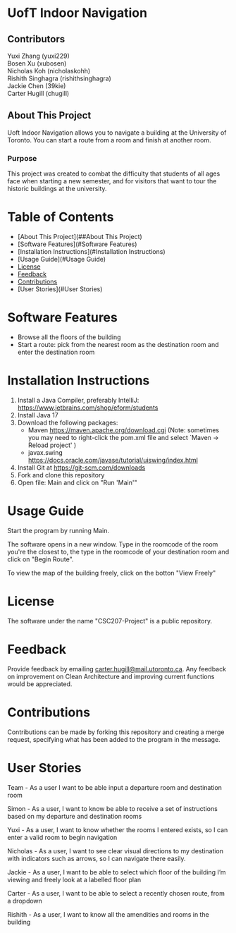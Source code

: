 # UofT Indoor Navigation

## Contributors
Yuxi Zhang (yuxi229) \
Bosen Xu (xubosen) \
Nicholas Koh (nicholaskohh) \
Rishith Singhagra (rishithsinghagra) \
Jackie Chen (39kie) \
Carter Hugill (chugill)

## About This Project

Uoft Indoor Navigation allows you to navigate a building at the University of Toronto.
You can start a route from a room and finish at another room.

### Purpose

This project was created to combat the difficulty that students of all ages face
when starting a new semester, and for visitors that want to tour the historic buildings at the university.

# Table of Contents
- [About This Project](##About This Project)
- [Software Features](#Software Features)
- [Installation Instructions](#Installation Instructions)
- [Usage Guide](#Usage Guide)
- [License](#License)
- [Feedback](#Feedback)
- [Contributions](#Contributions)
- [User Stories](#User Stories)

# Software Features
- Browse all the floors of the building
- Start a route: pick from the nearest room as the destination room and enter the destination room

# Installation Instructions
1. Install a Java Compiler, preferably IntelliJ: https://www.jetbrains.com/shop/eform/students
2. Install Java 17
3. Download the following packages: 
   - Maven https://maven.apache.org/download.cgi 
      (Note: sometimes you may need to right-click the pom.xml file and select `Maven -> Reload project' )
   - javax.swing https://docs.oracle.com/javase/tutorial/uiswing/index.html
4. Install Git at https://git-scm.com/downloads
5. Fork and clone this repository 
6. Open file: Main and click on "Run 'Main'" 

# Usage Guide

Start the program by running Main. 

The software opens in a new window. Type in the roomcode of the room you're the closest to, the type in the 
roomcode of your destination room and click on "Begin Route". 

To view the map of the building freely, click on the botton "View Freely"

# License

The software under the name "CSC207-Project" is a public repository. 

# Feedback

Provide feedback by emailing carter.hugill@mail.utoronto.ca.
Any feedback on improvement on Clean Architecture and improving current functions would be appreciated. 

# Contributions

Contributions can be made by forking this repository and creating a merge request, specifying what 
has been added to the program in the message. 


# User Stories

Team - As a user I want to be able input a departure room and destination room

Simon - As a user, I want to know be able to receive a set of instructions based on my departure and destination rooms

Yuxi - As a user, I want to know whether the rooms I entered exists, so I can enter a valid room to begin navigation

Nicholas - As a user, I want to see clear visual directions to my destination with indicators such as arrows, so I can navigate there easily.

Jackie - As a user, I want to be able to select which floor of the building I’m viewing and freely look at a labelled floor plan

Carter - As a user, I want to be able to select a recently chosen route, from a dropdown

Rishith - As a user, I want to know all the amendities and rooms in the building